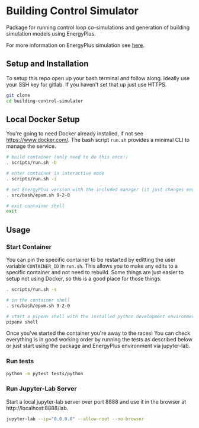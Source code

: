 # Building Control Simulator

Package for running control loop co-simulations and generation of building 
simulation models using EnergyPlus.

For more information on EnergyPlus simulation see [here](https://ecobee.atlassian.net/wiki/spaces/DAT/pages/810615819/EnergyPlus+Building+Simulation+for+Controller+Testing).

## Setup and Installation

To setup this repo open up your bash terminal and follow along. Ideally use
your SSH key for gitlab. If you haven't set that up just use HTTPS.

```bash
git clone 
cd building-control-simulator
```

## Local Docker Setup

You're going to need Docker already installed, if not see https://www.docker.com/.
The bash script `run.sh` provides a minimal CLI to manage the service.

```bash
# build container (only need to do this once!)
. scripts/run.sh -b

# enter container in interactive mode
. scripts/run.sh -i

# set EnergyPlus version with the included manager (it just changes env variables and symboli links)
. src/bash/epvm.sh 9-2-0

# exit container shell
exit
```

## Usage

### Start Container

You can pin the specific container to be restarted by editting the user variable 
`CONTAINER_ID` in `run.sh`. 
This allows you to make any edits to a specific container and not need to rebuild.
Some things are just easier to setup not using Docker, so this is a good place 
for those things.

```bash
. scripts/run.sh -s

# in the container shell
. src/bash/epvm.sh 9-2-0

# start a pipenv shell with the installed python development environment
pipenv shell
```

Once you've started the container you're away to the races! 
You can check everything is in good working order by running the tests as described
below or just start using the package and EnergyPlus environment via jupyter-lab.

### Run tests

```bash
python -m pytest tests/python
```

### Run Jupyter-Lab Server

Start a local jupyter-lab server over port 8888 and use it in the browser at
http://localhost:8888/lab.

```bash
jupyter-lab --ip="0.0.0.0" --allow-root --no-browser
```
